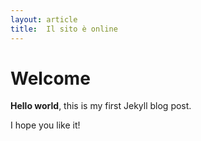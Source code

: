 ```yaml
---
layout: article
title:  Il sito è online
---
```


# Welcome

**Hello world**, this is my first Jekyll blog post.

I hope you like it!
